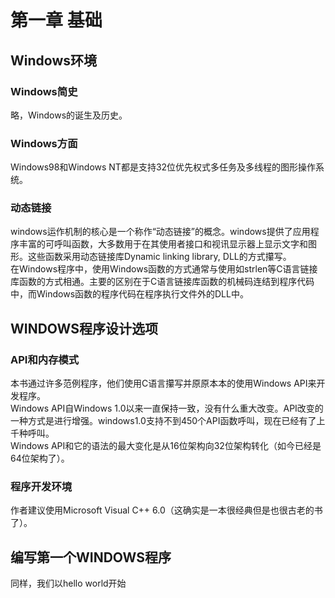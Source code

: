 # 第一章 基础
## Windows环境
### Windows简史
略，Windows的诞生及历史。
### Windows方面
Windows98和Windows NT都是支持32位优先权式多任务及多线程的图形操作系统。
### 动态链接
windows运作机制的核心是一个称作“动态链接”的概念。windows提供了应用程序丰富的可呼叫函数，大多数用于在其使用者接口和视讯显示器上显示文字和图形。这些函数采用动态链接库Dynamic linking library, DLL的方式攥写。  
在Windows程序中，使用Windows函数的方式通常与使用如strlen等C语言链接库函数的方式相通。主要的区别在于C语言链接库函数的机械码连结到程序代码中，而Windows函数的程序代码在程序执行文件外的DLL中。  
## WINDOWS程序设计选项  
### API和内存模式
本书通过许多范例程序，他们使用C语言攥写并原原本本的使用Windows API来开发程序。  
Windows API自Windows 1.0以来一直保持一致，没有什么重大改变。API改变的一种方式是进行增强。windows1.0支持不到450个API函数呼叫，现在已经有了上千种呼叫。  
Windows API和它的语法的最大变化是从16位架构向32位架构转化（如今已经是64位架构了）。  
### 程序开发环境
作者建议使用Microsoft Visual C++ 6.0（这确实是一本很经典但是也很古老的书了）。  
## 编写第一个WINDOWS程序  
同样，我们以hello world开始